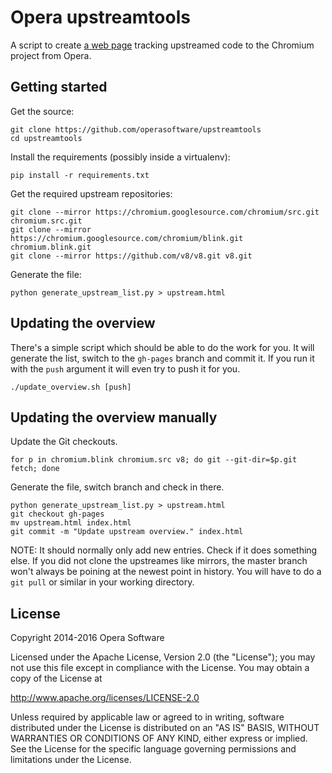 Opera upstreamtools
===================

A script to create [a web page](https://operasoftware.github.io/upstreamtools/) tracking
upstreamed code to the Chromium project from Opera.


Getting started
---------------

Get the source:

    git clone https://github.com/operasoftware/upstreamtools
    cd upstreamtools

Install the requirements (possibly inside a virtualenv):

    pip install -r requirements.txt

Get the required upstream repositories:

    git clone --mirror https://chromium.googlesource.com/chromium/src.git chromium.src.git
    git clone --mirror https://chromium.googlesource.com/chromium/blink.git chromium.blink.git
    git clone --mirror https://github.com/v8/v8.git v8.git

Generate the file:

    python generate_upstream_list.py > upstream.html


Updating the overview
---------------------

There's a simple script which should be able to do the work for you.  It will
generate the list, switch to the `gh-pages` branch and commit it.  If you run
it with the `push` argument it will even try to push it for you.

    ./update_overview.sh [push]


Updating the overview manually
------------------------------

Update the Git checkouts.

    for p in chromium.blink chromium.src v8; do git --git-dir=$p.git fetch; done

Generate the file, switch branch and check in there.

    python generate_upstream_list.py > upstream.html
    git checkout gh-pages
    mv upstream.html index.html
    git commit -m "Update upstream overview." index.html

NOTE: It should normally only add new entries. Check if it does something else.
If you did not clone the upstreames like mirrors, the master branch won't
always be poining at the newest point in history. You will have to do a `git
pull` or similar in your working directory.


License
-------

Copyright 2014-2016 Opera Software

Licensed under the Apache License, Version 2.0 (the "License");
you may not use this file except in compliance with the License.
You may obtain a copy of the License at

   http://www.apache.org/licenses/LICENSE-2.0

Unless required by applicable law or agreed to in writing, software
distributed under the License is distributed on an "AS IS" BASIS,
WITHOUT WARRANTIES OR CONDITIONS OF ANY KIND, either express or implied.
See the License for the specific language governing permissions and
limitations under the License.
